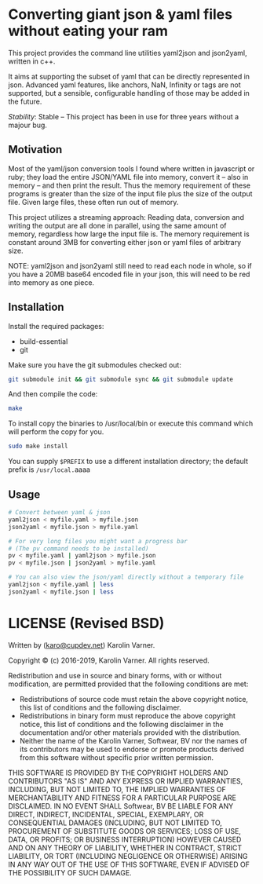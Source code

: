 # Converting giant json & yaml files without eating your ram

This project provides the command line utilities yaml2json
and json2yaml, written in c++.

It aims at supporting the subset of yaml that can be
directly represented in json. Advanced yaml features, like
anchors, NaN, Infinity or tags are not supported, but
a sensible, configurable handling of those may be added in
the future.

*Stability*: Stable – This project has been in use for three years without a majour bug.

## Motivation

Most of the yaml/json conversion tools I found where written
in javascript or ruby; they load the entire JSON/YAML file
into memory, convert it – also in memory – and then print
the result.
Thus the memory requirement of these programs is greater
than the size of the input file plus the size of the output
file.
Given large files, these often run out of memory.

This project utilizes a streaming approach: Reading data,
conversion and writing the output are all done in parallel,
using the same amount of memory, regardless how large the
input file is. The memory requirement is constant around 3MB
for converting either json or yaml files of arbitrary size.

NOTE: yaml2json and json2yaml still need to read each node
in whole, so if you have a 20MB base64 encoded file in your
json, this will need to be red into memory as one piece.

## Installation

Install the required packages:

- build-essential
- git

Make sure you have the git submodules checked out:

```sh
git submodule init && git submodule sync && git submodule update
```

And then compile the code:

```sh
make
```

To install copy the binaries to /usr/local/bin or execute this command
which will perform the copy for you.

```sh
sudo make install
```

You can supply `$PREFIX` to use a different installation directory; the
default prefix is `/usr/local.`aaaa

## Usage

```sh
# Convert between yaml & json
yaml2json < myfile.yaml > myfile.json
json2yaml < myfile.json > myfile.yaml

# For very long files you might want a progress bar
# (The pv command needs to be installed)
pv < myfile.yaml | yaml2json > myfile.json
pv < myfile.json | json2yaml > myfile.yaml

# You can also view the json/yaml directly without a temporary file
yaml2json < myfile.yaml | less
json2yaml < myfile.json | less
```

# LICENSE (Revised BSD)

Written by (karo@cupdev.net) Karolin Varner.

Copyright © (c) 2016-2019, Karolin Varner.
All rights reserved.

Redistribution and use in source and binary forms, with or without
modification, are permitted provided that the following conditions are met:
* Redistributions of source code must retain the above copyright
  notice, this list of conditions and the following disclaimer.
* Redistributions in binary form must reproduce the above copyright
  notice, this list of conditions and the following disclaimer in the
  documentation and/or other materials provided with the distribution.
* Neither the name of the Karolin Varner, Softwear, BV nor the
  names of its contributors may be used to endorse or promote products
  derived from this software without specific prior written permission.

THIS SOFTWARE IS PROVIDED BY THE COPYRIGHT HOLDERS AND CONTRIBUTORS "AS IS" AND
ANY EXPRESS OR IMPLIED WARRANTIES, INCLUDING, BUT NOT LIMITED TO, THE IMPLIED
WARRANTIES OF MERCHANTABILITY AND FITNESS FOR A PARTICULAR PURPOSE ARE
DISCLAIMED. IN NO EVENT SHALL Softwear, BV BE LIABLE FOR ANY
DIRECT, INDIRECT, INCIDENTAL, SPECIAL, EXEMPLARY, OR CONSEQUENTIAL DAMAGES
(INCLUDING, BUT NOT LIMITED TO, PROCUREMENT OF SUBSTITUTE GOODS OR SERVICES;
LOSS OF USE, DATA, OR PROFITS; OR BUSINESS INTERRUPTION) HOWEVER CAUSED AND
ON ANY THEORY OF LIABILITY, WHETHER IN CONTRACT, STRICT LIABILITY, OR TORT
(INCLUDING NEGLIGENCE OR OTHERWISE) ARISING IN ANY WAY OUT OF THE USE OF THIS
SOFTWARE, EVEN IF ADVISED OF THE POSSIBILITY OF SUCH DAMAGE.
